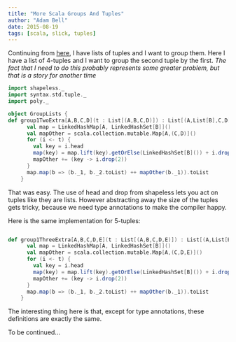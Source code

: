```yaml
---
title: "More Scala Groups And Tuples"
author: "Adam Bell"
date: 2015-08-19
tags: [scala, slick, tuples]
---
```


Continuing from [here](http://cascadeofinsights.com/posts/2015-08-04-scala-slick-group-joins.html), I have lists of tuples and I want to group them.  Here I have a list of 4-tuples and I want to group the second tuple by the first.  *The fact that I need to do this probably represents some greater problem, but that is a story for another time*  

``` scala
import shapeless._
import syntax.std.tuple._
import poly._

object GroupLists {
def group1TwoExtra[A,B,C,D](t : List[(A,B,C,D)]) : List[(A,List[B],C,D)] = {
      val map = LinkedHashMap[A, LinkedHashSet[B]]()
      val mapOther = scala.collection.mutable.Map[A,(C,D)]()
      for (i <- t) {
        val key = i.head
        map(key) = map.lift(key).getOrElse(LinkedHashSet[B]()) + i.drop(1).head
        mapOther += (key -> i.drop(2))
      }
      map.map(b => (b._1, b._2.toList) ++ mapOther(b._1)).toList
    }
```
<!--more-->
That was easy.  The use of head and drop from shapeless lets you act on tuples like they are lists.  However abstracting away the size of the tuples gets tricky, because we need type annotations to make the compiler happy.  

Here is the same implementation for 5-tuples:

``` scala

def group1ThreeExtra[A,B,C,D,E](t : List[(A,B,C,D,E)]) : List[(A,List[B],C,D,E)] = {
      val map = LinkedHashMap[A, LinkedHashSet[B]]()
      val mapOther = scala.collection.mutable.Map[A,(C,D,E)]()
      for (i <- t) {
        val key = i.head
        map(key) = map.lift(key).getOrElse(LinkedHashSet[B]()) + i.drop(1).head
        mapOther += (key -> i.drop(2))
      }
      map.map(b => (b._1, b._2.toList) ++ mapOther(b._1)).toList
    }

```

The interesting thing here is that, except for type annotations, these definitions are exactly the same.

To be continued...
